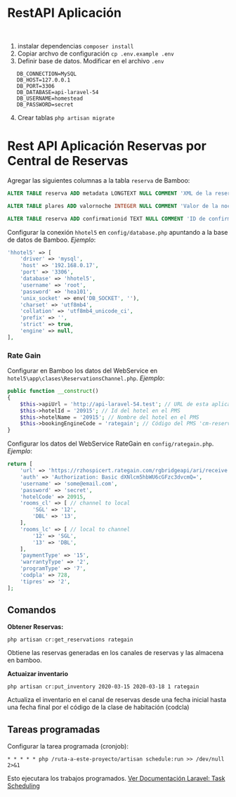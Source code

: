 ﻿# RestAPI Aplicación
﻿
1. instalar dependencias `composer install`
2. Copiar archvo de configuración `cp .env.example .env`
3. Definir base de datos. Modificar en el archivo `.env`
```dotenv
   DB_CONNECTION=MySQL
   DB_HOST=127.0.0.1 
   DB_PORT=3306
   DB_DATABASE=api-laravel-54
   DB_USERNAME=homestead
   DB_PASSWORD=secret
```
4. Crear tablas `php artisan migrate`

# Rest API Aplicación Reservas por Central de Reservas
Agregar las siguientes columnas a la tabla `reserva` de Bamboo:
```sql
ALTER TABLE reserva ADD metadata LONGTEXT NULL COMMENT 'XML de la reserva obtenido por el motor de reservas (rategain o cm reservas)';

ALTER TABLE plares ADD valornoche INTEGER NULL COMMENT 'Valor de la noche obtenido por el motor de reservas (rategain o cm reservas)';

ALTER TABLE reserva ADD confirmationid TEXT NULL COMMENT 'ID de confirmación enviado al motor de reservas (rategain o cm reservas)';
```

Configurar la conexión `hhotel5` en `config/database.php` apuntando a la base de datos de Bamboo. *Ejemplo*:
```php
'hhotel5' => [
    'driver' => 'mysql',
    'host' => '192.168.0.17',
    'port' => '3306',
    'database' => 'hhotel5',
    'username' => 'root',
    'password' => 'hea101',
    'unix_socket' => env('DB_SOCKET', ''),
    'charset' => 'utf8mb4',
    'collation' => 'utf8mb4_unicode_ci',
    'prefix' => '',
    'strict' => true,
    'engine' => null,
],
```

### Rate Gain

Configurar en Bamboo los datos del WebService en `hotel5\app\clases\ReservationsChannel.php`. *Ejemplo*:

```php
public function __construct()
{
    $this->apiUrl = 'http://api-laravel-54.test'; // URL de esta aplicación
    $this->hotelId = '20915'; // Id del hotel en el PMS
    $this->hotelName = '20915'; // Nombre del hotel en el PMS
    $this->bookingEngineCode = 'rategain'; // Código del PMS 'cm-reservas', 'rategain'
}
```

Configurar los datos del WebService RateGain en `config/rategain.php`. *Ejemplo*:
```php
return [
    'url' => 'https://rzhospicert.rategain.com/rgbridgeapi/ari/receive',
    'auth' => 'Authorization: Basic dXNlcm5hbWU6cGFzc3dvcmQ=',
    'username' => 'some@email.com',
    'password' => 'secret',
    'hotelCode' => 20915,
    'rooms_cl' => [ // channel to local
        'SGL' => '12',
        'DBL' => '13',
    ],
    'rooms_lc' => [ // local to channel
        '12' => 'SGL',
        '13' => 'DBL',
    ],
    'paymentType' => '15',
    'warrantyType' => '2',
    'programType' => '7',
    'codpla' => 728,
    'tipres' => '2',
];
```

## Comandos

**Obtener Reservas:**

`php artisan cr:get_reservations rategain`

Obtiene las reservas generadas en los canales de reservas y las almacena en bamboo.

**Actuaizar inventario**

`php artisan cr:put_inventory 2020-03-15 2020-03-18 1 rategain`

Actualiza el inventario en el canal de reservas desde una fecha inicial hasta una fecha final por el código de la clase de habitación (codcla)

## Tareas programadas
Configurar la tarea programada (cronjob):

`* * * * * php /ruta-a-este-proyecto/artisan schedule:run >> /dev/null 2>&1`

Esto ejecutara los trabajos programados. [Ver Documentación Laravel: Task Scheduling](https://laravel.com/docs/5.4/scheduling#introduction)
